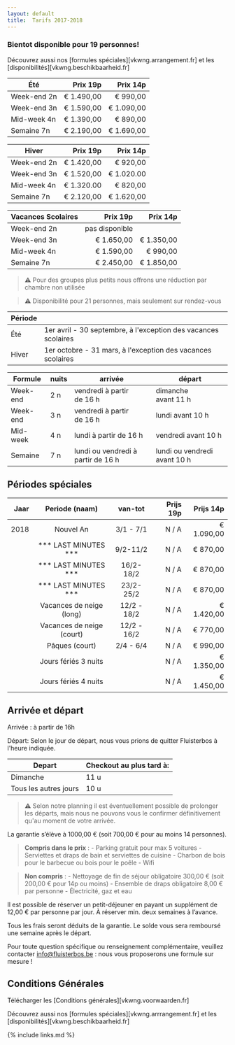 ```yaml
---
layout: default
title:  Tarifs 2017-2018
---
```


### Bientot disponible pour 19 personnes!

Découvrez aussi nos [formules spéciales][vkwng.arrangement.fr] et les [disponibilités][vkwng.beschikbaarheid.fr]

|Été|Prix 19p|Prix 14p
|---|---:|---:
|Week-end 2n|€ 1.490,00|€ 990,00
|Week-end 3n|€ 1.590,00|€ 1.090,00
|Mid-week 4n|€ 1.390,00|€ 890,00
|Semaine 7n|€ 2.190,00|€ 1.690,00

|Hiver|Prix 19p|Prix 14p
|---|---:|---:
|Week-end 2n|€ 1.420,00|€ 920,00
|Week-end 3n|€ 1.520,00|€ 1.020.00
|Mid-week 4n|€ 1.320.00|€ 820,00
|Semaine 7n|€ 2.120,00|€ 1.620,00

|Vacances Scolaires|Prix 19p|Prix 14p
|---|---:|---:
|Week-end 2n|pas disponible|
|Week-end 3n|€ 1.650,00|€ 1.350,00
|Mid-week 4n|€ 1.590,00|€ 990,00
|Semaine 7n|€ 2.450,00|€ 1.850,00


> ⚠ Pour des groupes plus petits nous offrons une réduction par chambre non utilisée

> ⚠ Disponibilité pour 21 personnes, mais seulement sur rendez-vous

|Période ||
|------- |-------------
|Été     |  1er avril - 30 septembre, à l'exception des vacances scolaires
|Hiver   |  1er octobre - 31 mars, à l'exception des vacances scolaires

|Formule          | nuits   | arrivée                                      | départ
|-----------------|---------|----------------------------------------------|-----------------------------------
|Week-end         | 2 n     | vendredi à partir de&nbsp;16&nbsp;h          | dimanche avant&nbsp;11&nbsp;h
|Week-end         | 3 n     | vendredi à partir de&nbsp;16&nbsp;h          | lundi avant&nbsp;10&nbsp;h
|Mid-week         | 4 n     | lundi à partir de&nbsp;16&nbsp;h             | vendredi avant&nbsp;10&nbsp;h
|Semaine          | 7 n     | lundi ou vendredi à partir de&nbsp;16&nbsp;h | lundi ou vendredi avant&nbsp;10&nbsp;h


## Périodes spéciales

|Jaar|Periode (naam)|van-tot|Prijs 19p|Prijs 14p
|---:|:---:|:---:|---:|---:
|2018|Nouvel An|3/1 - 7/1|N / A|€ 1.090,00
||*** LAST MINUTES ***|9/2-11/2|N / A|€ 870,00
||*** LAST MINUTES ***|16/2-18/2|N / A|€ 870,00
||*** LAST MINUTES ***|23/2-25/2|N / A|€ 870,00
||Vacances de neige (long)|12/2 - 18/2|N / A|€ 1.420,00
||Vacances de neige (court)|12/2 - 16/2|N / A|€ 770,00
||Pâques (court)|2/4 - 6/4|N / A|€ 990,00
||Jours fériés 3 nuits ||N / A|€ 1.350,00
||Jours fériés 4 nuits ||N / A|€ 1.450,00


## Arrivée et départ

Arrivée : à partir de 16h	

Départ: Selon le jour de départ, nous vous prions de quitter Fluisterbos à l'heure indiquée.	

|Depart | Checkout au plus tard à:
|---|---
|Dimanche|11 u
|Tous les autres jours|10 u


> ⚠ Selon notre planning il est éventuellement possible de prolonger les départs, mais nous ne pouvons vous le confirmer définitivement qu'au moment de votre arrivée.	



La garantie s’élève à 1000,00 € (soit 700,00 €  pour au moins 14 personnes).

> **Compris dans le prix** : - Parking gratuit pour max 5 voitures - Serviettes et draps de bain et serviettes de cuisine - Charbon de bois pour le barbecue ou bois pour le poêle - Wifi 

> **Non compris** : - Nettoyage de fin de séjour obligatoire 300,00 € (soit 200,00 € pour 14p ou moins) - Ensemble de draps obligatoire 8,00 € par personne - Électricité, gaz et eau

Il est possible de réserver un petit-déjeuner en payant un supplément de 12,00 € par personne par jour. À réserver min. deux semaines à l’avance.

Tous les frais seront déduits de la garantie. Le solde vous sera remboursé une semaine après le départ.

Pour toute question spécifique ou renseignement complémentaire, veuillez contacter info@fluisterbos.be :  nous vous proposerons une formule sur mesure !


## Conditions Générales

Télécharger les [Conditions générales][vkwng.voorwaarden.fr]

Découvrez aussi nos [formules spéciales][vkwng.arrrangement.fr] et les [disponibilités][vkwng.beschikbaarheid.fr]

{% include links.md %}
